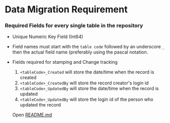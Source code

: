 # Data Migration Requirement
### Required Fields for every single table in the repository
- Unique Numeric Key Field (Int64)
- Field names must start with the ` table code ` followed by an underscore ` _ ` then the actual field name (preferably using the pascal notation.
- Fields required for stamping and Change tracking 
  1. ` <tableCode>_Created ` will store the date/time when the record is created
  2. ` <tableCode>_CreatedBy ` will store the record creator's login id
  3. ` <tableCode>_UpdatedBy ` will store the date/time when the record is updated
  4. ` <tableCode>_UpdatedBy ` will store the login id of the person who updated the record
  
  
  Open [README.md](https://github.com/izyte/NgArbiServer/blob/master/README.md)
